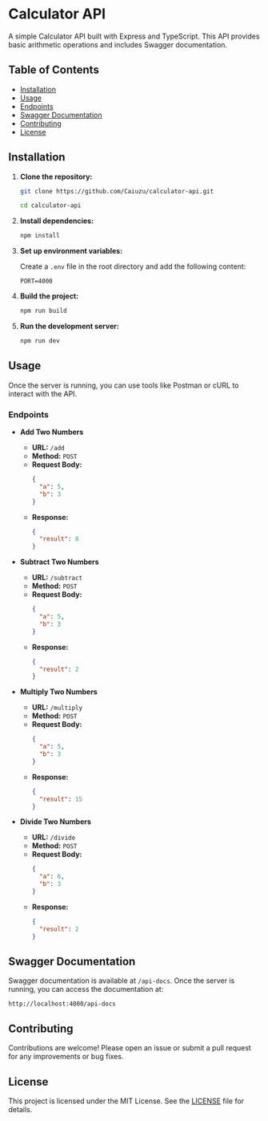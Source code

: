 # Calculator API

A simple Calculator API built with Express and TypeScript. This API provides basic arithmetic operations and includes Swagger documentation.

## Table of Contents

- [Installation](#installation)
- [Usage](#usage)
- [Endpoints](#endpoints)
- [Swagger Documentation](#swagger-documentation)
- [Contributing](#contributing)
- [License](#license)

## Installation

1. **Clone the repository:**

   ```sh
   git clone https://github.com/Caiuzu/calculator-api.git
   ```
   ```sh
   cd calculator-api
   ```

2. **Install dependencies:**

   ```sh
   npm install
   ```

3. **Set up environment variables:**

   Create a `.env` file in the root directory and add the following content:

   ```env
   PORT=4000
   ```

4. **Build the project:**

   ```sh
   npm run build
   ```

5. **Run the development server:**

   ```sh
   npm run dev
   ```

## Usage

Once the server is running, you can use tools like Postman or cURL to interact with the API.

### Endpoints

- **Add Two Numbers**

  - **URL:** `/add`
  - **Method:** `POST`
  - **Request Body:**
    ```json
    {
      "a": 5,
      "b": 3
    }
    ```
  - **Response:**
    ```json
    {
      "result": 8
    }
    ```

- **Subtract Two Numbers**

  - **URL:** `/subtract`
  - **Method:** `POST`
  - **Request Body:**
    ```json
    {
      "a": 5,
      "b": 3
    }
    ```
  - **Response:**
    ```json
    {
      "result": 2
    }
    ```

- **Multiply Two Numbers**

  - **URL:** `/multiply`
  - **Method:** `POST`
  - **Request Body:**
    ```json
    {
      "a": 5,
      "b": 3
    }
    ```
  - **Response:**
    ```json
    {
      "result": 15
    }
    ```

- **Divide Two Numbers**

  - **URL:** `/divide`
  - **Method:** `POST`
  - **Request Body:**
    ```json
    {
      "a": 6,
      "b": 3
    }
    ```
  - **Response:**
    ```json
    {
      "result": 2
    }
    ```

## Swagger Documentation

Swagger documentation is available at `/api-docs`. Once the server is running, you can access the documentation at:

```
http://localhost:4000/api-docs
```

## Contributing

Contributions are welcome! Please open an issue or submit a pull request for any improvements or bug fixes.

## License

This project is licensed under the MIT License. See the [LICENSE](LICENSE) file for details.
